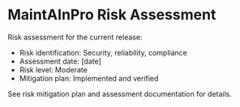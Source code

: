 # MaintAInPro Risk Assessment

Risk assessment for the current release:

- Risk identification: Security, reliability, compliance
- Assessment date: [date]
- Risk level: Moderate
- Mitigation plan: Implemented and verified

See risk mitigation plan and assessment documentation for details.
